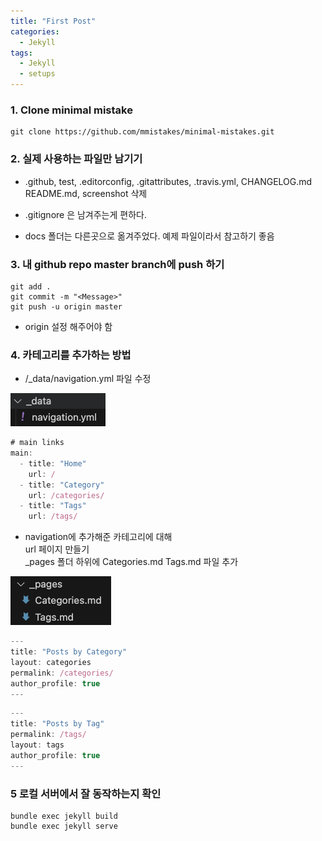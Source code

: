 ```yaml
---
title: "First Post"
categories:
  - Jekyll
tags:
  - Jekyll
  - setups
---
```


### 1. Clone minimal mistake 
```
git clone https://github.com/mmistakes/minimal-mistakes.git
```

### 2. 실제 사용하는 파일만 남기기  
- .github, test, .editorconfig, .gitattributes, .travis.yml, CHANGELOG.md README.md, screenshot 삭제  

- .gitignore 은 남겨주는게 편하다.

- docs 폴더는 다른곳으로 옮겨주었다. 예제 파일이라서 참고하기 좋음

### 3. 내 github repo master branch에 push 하기
```
git add .
git commit -m "<Message>"
git push -u origin master
```
- origin 설정 해주어야 함 

### 4. 카테고리를 추가하는 방법
- /_data/navigation.yml 파일 수정  

![adding navigation](../../assets/image/2024-03-06-my-first-post/image2_navigation.png)

``` jsx
# main links
main:
  - title: "Home"
    url: /
  - title: "Category"
    url: /categories/
  - title: "Tags"
    url: /tags/
```
   
- navigation에 추가해준 카테고리에 대해  
 url 페이지 만들기   
 _pages 폴더 하위에 Categories.md Tags.md 파일 추가

![adding _posts folder](../../assets/image/2024-03-06-my-first-post/image1_pages.png)

``` jsx
---
title: "Posts by Category"
layout: categories
permalink: /categories/
author_profile: true
---
```

``` jsx 
---
title: "Posts by Tag"
permalink: /tags/
layout: tags
author_profile: true
---
```


### 5 로컬 서버에서 잘 동작하는지 확인
```
bundle exec jekyll build
bundle exec jekyll serve
```